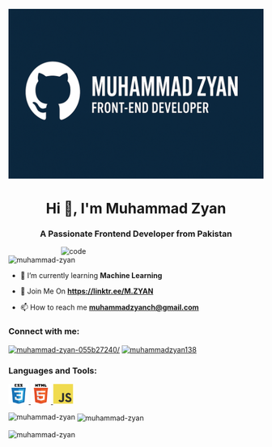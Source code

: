 ![logo](https://github.com/Muhammad-Zyan/Muhammad-Zyan/blob/main/ChatGPT%20Image%20Sep%203%2C%202025%2C%2008_26_53%20PM.png)



<h1 align="center">Hi 👋, I'm Muhammad Zyan</h1>
<h3 align="center">A Passionate Frontend Developer from Pakistan</h3>

<img align="right" alt=code width="400" src="https://i.pinimg.com/originals/f1/e7/34/f1e734f9cade86fe737a9aa404ad5677.gif">


<p align="left"> <img src="https://komarev.com/ghpvc/?username=muhammad-zyan&label=Profile%20views&color=0e75b6&style=flat" alt="muhammad-zyan" /> </p>

- 🌱 I’m currently learning **Machine Learning**

- 💬 Join Me On **https://linktr.ee/M.ZYAN**

- 📫 How to reach me **muhammadzyanch@gmail.com**

<h3 align="left">Connect with me:</h3>
<p align="left">
  <a href="https://www.linkedin.com/in/muhammad-zyan-055b27240/" target="blank"><img align="center" src="https://raw.githubusercontent.com/rahuldkjain/github-profile-readme-generator/master/src/images/icons/Social/linked-in-alt.svg" alt="muhammad-zyan-055b27240/" height="30" width="40" /></a>
  <a href="https://twitter.com/muhammadzyan138" target="blank"><img align="center" src="https://raw.githubusercontent.com/rahuldkjain/github-profile-readme-generator/master/src/images/icons/Social/twitter.svg" alt="muhammadzyan138" height="30" width="40" /></a>
</p>

<h3 align="left">Languages and Tools:</h3>
<p align="left"> <a href="https://www.w3schools.com/css/" target="_blank" rel="noreferrer"> <img src="https://raw.githubusercontent.com/devicons/devicon/master/icons/css3/css3-original-wordmark.svg" alt="css3" width="40" height="40"/> </a> <a href="https://www.w3.org/html/" target="_blank" rel="noreferrer"> <img src="https://raw.githubusercontent.com/devicons/devicon/master/icons/html5/html5-original-wordmark.svg" alt="html5" width="40" height="40"/> </a> <a href="https://developer.mozilla.org/en-US/docs/Web/JavaScript" target="_blank" rel="noreferrer"> <img src="https://raw.githubusercontent.com/devicons/devicon/master/icons/javascript/javascript-original.svg" alt="javascript" width="40" height="40"/> </a> </p>

<p><img align="left" src="https://github-readme-stats.vercel.app/api/top-langs?username=muhammad-zyan&show_icons=true&locale=en&layout=compact" alt="muhammad-zyan" /></p>

<p>&nbsp;<img align="center" src="https://github-readme-stats.vercel.app/api?username=muhammad-zyan&show_icons=true&locale=en" alt="muhammad-zyan" /></p>

<p><img align="center" src="https://github-readme-streak-stats.herokuapp.com/?user=muhammad-zyan&" alt="muhammad-zyan" /></p>
